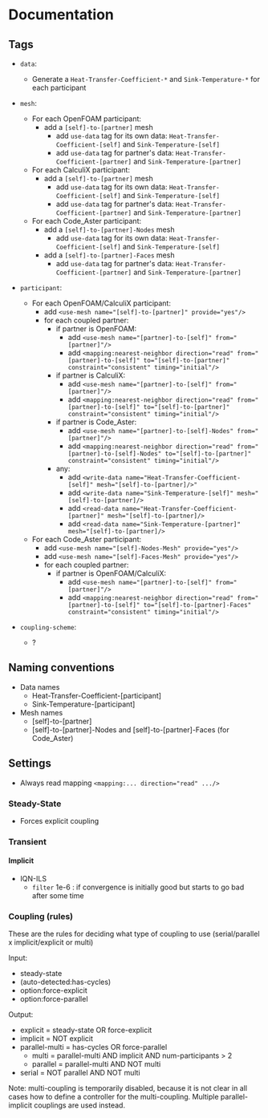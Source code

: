 # Documentation

## Tags

- `data`:
    - Generate a `Heat-Transfer-Coefficient-*` and `Sink-Temperature-*` for each participant
- `mesh`:
    - For each OpenFOAM participant:
        - add a `[self]-to-[partner]` mesh
            - add `use-data` tag for its own data: `Heat-Transfer-Coefficient-[self]` and `Sink-Temperature-[self]`
            - add `use-data` tag for partner's data: `Heat-Transfer-Coefficient-[partner]` and `Sink-Temperature-[partner]`
    - For each CalculiX participant:
        - add a `[self]-to-[partner]` mesh
            - add `use-data` tag for its own data: `Heat-Transfer-Coefficient-[self]` and `Sink-Temperature-[self]`
            - add `use-data` tag for partner's data: `Heat-Transfer-Coefficient-[partner]` and `Sink-Temperature-[partner]`
    - For each Code_Aster participant:
        - add a `[self]-to-[partner]-Nodes` mesh
            - add `use-data` tag for its own data: `Heat-Transfer-Coefficient-[self]` and `Sink-Temperature-[self]`
        - add a `[self]-to-[partner]-Faces` mesh
            - add `use-data` tag for partner's data: `Heat-Transfer-Coefficient-[partner]` and `Sink-Temperature-[partner]`
- `participant`:
    - For each OpenFOAM/CalculiX participant:
        - add `<use-mesh name="[self]-to-[partner]" provide="yes"/>`
        - for each coupled partner:
            - if partner is OpenFOAM:
                - add `<use-mesh name="[partner]-to-[self]" from="[partner]"/>`
                - add `<mapping:nearest-neighbor direction="read" from="[partner]-to-[self]" to="[self]-to-[partner]" constraint="consistent" timing="initial"/>`
            - if partner is CalculiX:
                - add `<use-mesh name="[partner]-to-[self]" from="[partner]"/>`
                - add `<mapping:nearest-neighbor direction="read" from="[partner]-to-[self]" to="[self]-to-[partner]" constraint="consistent" timing="initial"/>`
            - if partner is Code_Aster:
                - add `<use-mesh name="[partner]-to-[self]-Nodes" from="[partner]"/>`
                - add `<mapping:nearest-neighbor direction="read" from="[partner]-to-[self]-Nodes" to="[self]-to-[partner]" constraint="consistent" timing="initial"/>`
            - any:
                - add `<write-data name="Heat-Transfer-Coefficient-[self]" mesh="[self]-to-[partner]/>"`
                - add `<write-data name="Sink-Temperature-[self]" mesh="[self]-to-[partner]/>`
                - add `<read-data name="Heat-Transfer-Coefficient-[partner]" mesh="[self]-to-[partner]/>`
                - add `<read-data name="Sink-Temperature-[partner]" mesh="[self]-to-[partner]/>`
    - For each Code_Aster participant:
        - add `<use-mesh name="[self]-Nodes-Mesh" provide="yes"/>`
        - add `<use-mesh name="[self]-Faces-Mesh" provide="yes"/>`
        - for each coupled partner:
            - if partner is OpenFOAM/CalculiX:
                - add `<use-mesh name="[partner]-to-[self]" from="[partner]"/>`
                - add `<mapping:nearest-neighbor direction="read" from="[partner]-to-[self]" to="[self]-to-[partner]-Faces" constraint="consistent" timing="initial"/>`

- `coupling-scheme`:
    - ?


## Naming conventions

- Data names
    - Heat-Transfer-Coefficient-[participant]
    - Sink-Temperature-[participant]
- Mesh names
    - [self]-to-[partner]
    - [self]-to-[partner]-Nodes and [self]-to-[partner]-Faces (for Code_Aster)

## Settings

- Always read mapping `<mapping:... direction="read" .../>`

### Steady-State
- Forces explicit coupling

### Transient

#### Implicit

- IQN-ILS
    - `filter` 1e-6 : if convergence is initially good but starts to go bad after some time

### Coupling (rules)

These are the rules for deciding what type of coupling to use (serial/parallel x implicit/explicit or multi)

Input:
- steady-state
- (auto-detected:has-cycles)
- option:force-explicit
- option:force-parallel

Output:
- explicit = steady-state OR force-explicit
- implicit = NOT explicit
- parallel-multi = has-cycles OR force-parallel
    - multi = parallel-multi AND implicit AND num-participants > 2
    - parallel = parallel-multi AND NOT multi
- serial = NOT parallel AND NOT multi

Note: multi-coupling is temporarily disabled, because it is not clear in all cases how to define a controller for the multi-coupling.  Multiple parallel-implicit couplings are used instead.
